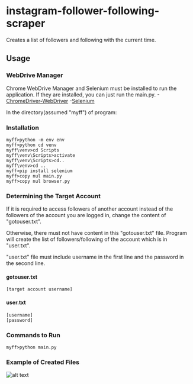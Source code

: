 # instagram-follower-following-scraper

Creates a list of followers and following with the current time.  

## Usage

### WebDrive Manager

Chrome WebDrive Manager and Selenium must be installed to run the application. If they are installed, you can just run the main.py.
-[ChromeDriver-WebDriver](https://sites.google.com/a/chromium.org/chromedriver/downloads)
-[Selenium](https://selenium-python.readthedocs.io/installation.html)

In the directory(assumed "myff") of program:

### Installation

```
myff>python -m env env
myff>python cd venv
myff\venv>cd Scripts
myff\venv\Scripts>activate
myff\venv\Scripts>cd..
myff\venv>cd ..
myff>pip install selenium
myff>copy nul main.py
myff>copy nul browser.py

```

### Determining the Target Account
If it is required to access followers of another account instead of the followers of the account you are logged in, change the content of "gotouser.txt". 

Otherwise, there must not have content in this "gotouser.txt" file. Program will create the list of followers/following of the account which is in "user.txt".

"user.txt" file must include username in the first line and the password in the second line.

#### gotouser.txt

```
[target account username]    
```

#### user.txt
```
[username]
[password]
```

### Commands to Run

```
myff>python main.py

```

### Example of Created Files

![alt text](https://i.imgur.com/Xw1SXpi.png)
